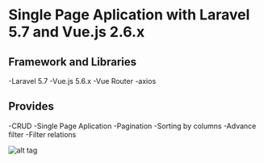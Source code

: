 # Single Page Aplication with Laravel 5.7 and Vue.js 2.6.x

Framework and Libraries
-----------------------
-Laravel 5.7
-Vue.js 5.6.x
-Vue Router
-axios

Provides
--------
-CRUD
-Single Page Aplication 
-Pagination
-Sorting by columns
-Advance filter
-Filter relations

![alt tag](https://github.com/codekerala/spa-laravel-vuejs/raw/master/s1.png)

